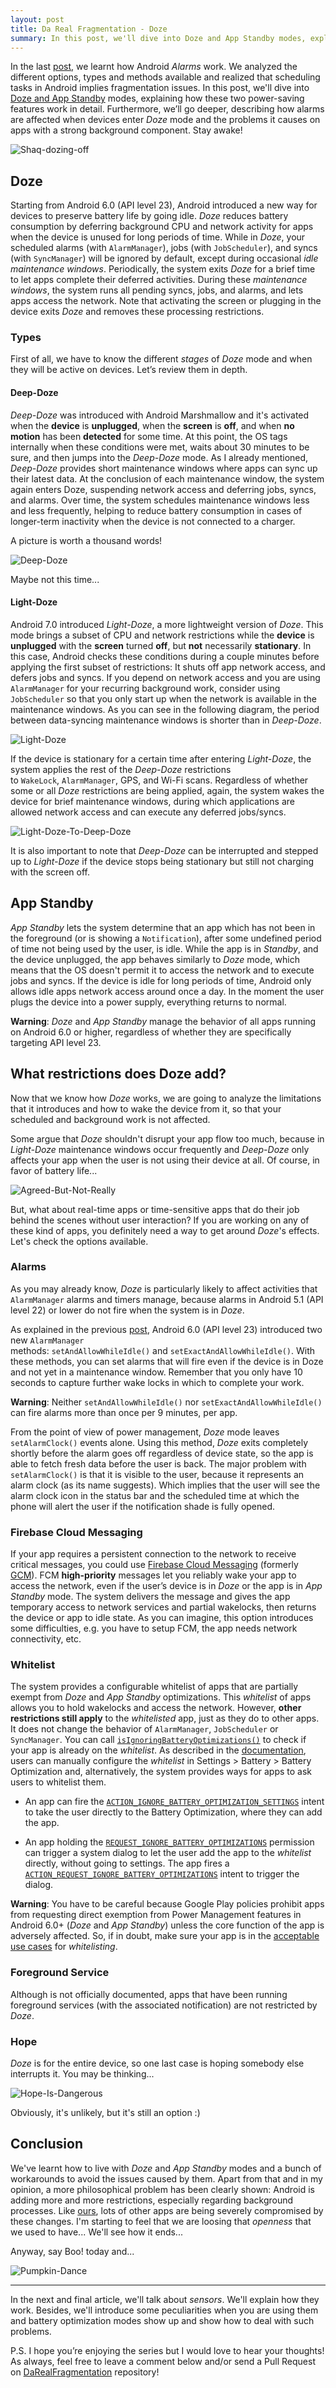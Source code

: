```yaml
---
layout: post
title: Da Real Fragmentation - Doze
summary: In this post, we'll dive into Doze and App Standby modes, explaining how these two power-saving features work in detail. Furthermore, we’ll go deeper, describing how alarms are affected when devices enter Doze mode and the problems it causes on apps with a strong background component.
---
```


In the last [post](http://pguardiola.com/blog/darealfragmentation-alarms/), we learnt how Android _Alarms_ work. We analyzed the different options, types and methods available and realized that scheduling tasks in Android implies fragmentation issues. In this post, we'll dive into [Doze and App Standby](https://developer.android.com/training/monitoring-device-state/doze-standby.html) modes, explaining how these two power-saving features work in detail. Furthermore, we’ll go deeper, describing how alarms are affected when devices enter _Doze_ mode and the problems it causes on apps with a strong background component. Stay awake!

<!-- more -->

![Shaq-dozing-off](https://raw.githubusercontent.com/Guardiola31337/guardiola31337.github.io/master/art/darealfragmentation/doze/Shaq-dozing-off.gif)

## Doze

Starting from Android 6.0 (API level 23), Android introduced a new way for devices to preserve battery life by going idle. _Doze_ reduces battery consumption by deferring background CPU and network activity for apps when the device is unused for long periods of time. While in _Doze_, your scheduled alarms (with `AlarmManager`), jobs (with `JobScheduler`), and syncs (with `SyncManager`) will be ignored by default, except during occasional _idle maintenance windows_. Periodically, the system exits _Doze_ for a brief time to let apps complete their deferred activities. During these _maintenance windows_, the system runs all pending syncs, jobs, and alarms, and lets apps access the network. Note that activating the screen or plugging in the device exits _Doze_ and removes these processing restrictions.

### Types

First of all, we have to know the different _stages_ of _Doze_ mode and when they will be active on devices. Let’s review them in depth.

#### Deep-Doze

_Deep-Doze_ was introduced with Android Marshmallow and it's activated when the **device** is **unplugged**, when the **screen** is **off**, and when **no motion** has been **detected** for some time. At this point, the OS tags internally when these conditions were met, waits about 30 minutes to be sure, and then jumps into the _Deep-Doze_ mode. As I already mentioned, _Deep-Doze_ provides short maintenance windows where apps can sync up their latest data. At the conclusion of each maintenance window, the system again enters Doze, suspending network access and deferring jobs, syncs, and alarms. Over time, the system schedules maintenance windows less and less frequently, helping to reduce battery consumption in cases of longer-term inactivity when the device is not connected to a charger. 

A picture is worth a thousand words!

![Deep-Doze](https://raw.githubusercontent.com/Guardiola31337/guardiola31337.github.io/master/art/darealfragmentation/doze/deep-doze.png)

Maybe not this time...

#### Light-Doze

Android 7.0 introduced _Light-Doze_, a more lightweight version of _Doze_. This mode brings a subset of CPU and network restrictions while the **device** is **unplugged** with the **screen** turned **off**, but **not** necessarily **stationary**. In this case, Android checks these conditions during a couple minutes before applying the first subset of restrictions: It shuts off app network access, and defers jobs and syncs. If you depend on network access and you are using `AlarmManager` for your recurring background work, consider using `JobScheduler` so that you only start up when the network is available in the maintenance windows. As you can see in the following diagram, the period between data-syncing maintenance windows is shorter than in _Deep-Doze_.

![Light-Doze](https://raw.githubusercontent.com/Guardiola31337/guardiola31337.github.io/master/art/darealfragmentation/doze/light-doze.png)

If the device is stationary for a certain time after entering _Light-Doze_, the system applies the rest of the _Deep-Doze_ restrictions to `WakeLock`, `AlarmManager`, GPS, and Wi-Fi scans. Regardless of whether some or all _Doze_ restrictions are being applied, again, the system wakes the device for brief maintenance windows, during which applications are allowed network access and can execute any deferred jobs/syncs.

![Light-Doze-To-Deep-Doze](https://raw.githubusercontent.com/Guardiola31337/guardiola31337.github.io/master/art/darealfragmentation/doze/light-doze-to-deep-doze.png)

It is also important to note that _Deep-Doze_ can be interrupted and stepped up to _Light-Doze_ if the device stops being stationary but still not charging with the screen off.

## App Standby

_App Standby_ lets the system determine that an app which has not been in the foreground (or is showing a `Notification`), after some undefined period of time not being used by the user, is idle. While the app is in _Standby_, and the device unplugged, the app behaves similarly to _Doze_ mode, which means that the OS doesn't permit it to access the network and to execute jobs and syncs. If the device is idle for long periods of time, Android only allows idle apps network access around once a day. In the moment the user plugs the device into a power supply, everything returns to normal.

**Warning**: _Doze_ and _App Standby_ manage the behavior of all apps running on Android 6.0 or higher, regardless of whether they are specifically targeting API level 23.

## What restrictions does Doze add?

Now that we know how _Doze_ works, we are going to analyze the limitations that it introduces and how to wake the device from it, so that your scheduled and background work is not affected.

Some argue that _Doze_ shouldn't disrupt your app flow too much, because in _Light-Doze_ maintenance windows occur frequently and _Deep-Doze_ only affects your app when the user is not using their device at all. Of course, in favor of battery life...

![Agreed-But-Not-Really](https://raw.githubusercontent.com/Guardiola31337/guardiola31337.github.io/master/art/darealfragmentation/doze/agreed-but-not-really.gif)

But, what about real-time apps or time-sensitive apps that do their job behind the scenes without user interaction? If you are working on any of these kind of apps, you definitely need a way to get around _Doze_'s effects. Let's check the options available.

### Alarms

As you may already know, _Doze_ is particularly likely to affect activities that `AlarmManager` alarms and timers manage, because alarms in Android 5.1 (API level 22) or lower do not fire when the system is in _Doze_.

As explained in the previous [post](http://pguardiola.com/blog/darealfragmentation-alarms/), Android 6.0 (API level 23) introduced two new `AlarmManager` methods: `setAndAllowWhileIdle()` and `setExactAndAllowWhileIdle()`. With these methods, you can set alarms that will fire even if the device is in Doze and not yet in a maintenance window. Remember that you only have 10 seconds to capture further wake locks in which to complete your work.

**Warning**: Neither `setAndAllowWhileIdle()` nor `setExactAndAllowWhileIdle()` can fire alarms more than once per 9 minutes, per app.

From the point of view of power management, _Doze_ mode leaves `setAlarmClock()` events alone. Using this method, _Doze_ exits completely shortly before the alarm goes off regardless of device state, so the app is able to fetch fresh data before the user is back. The major problem with `setAlarmClock()` is that it is visible to the user, because it represents an alarm clock (as its name suggests). Which implies that the user will see the alarm clock icon in the status bar and the scheduled time at which the phone will alert the user if the notification shade is fully opened.

### Firebase Cloud Messaging

If your app requires a persistent connection to the network to receive critical messages, you could use [Firebase Cloud Messaging](https://firebase.google.com/docs/cloud-messaging/) (formerly [GCM](https://developers.google.com/cloud-messaging/)). FCM **high-priority** messages let you reliably wake your app to access the network, even if the user’s device is in _Doze_ or the app is in _App Standby_ mode. The system delivers the message and gives the app temporary access to network services and partial wakelocks, then returns the device or app to idle state. As you can imagine, this option introduces some difficulties, e.g. you have to setup FCM, the app needs network connectivity, etc.

### Whitelist

The system provides a configurable whitelist of apps that are partially exempt from _Doze_ and _App Standby_ optimizations. This _whitelist_ of apps allows you to hold wakelocks and access the network. However, **other restrictions still apply** to the _whitelisted_ app, just as they do to other apps. It does not change the behavior of `AlarmManager`, `JobScheduler` or `SyncManager`. You can call [`isIgnoringBatteryOptimizations()`](https://developer.android.com/reference/android/os/PowerManager.html#isIgnoringBatteryOptimizations(java.lang.String)) to check if your app is already on the _whitelist_. As described in the [documentation](https://developer.android.com/training/monitoring-device-state/doze-standby.html#support_for_other_use_cases), users can manually configure the _whitelist_ in Settings > Battery > Battery Optimization and, alternatively, the system provides ways for apps to ask users to whitelist them.

* An app can fire the [`ACTION_IGNORE_BATTERY_OPTIMIZATION_SETTINGS`](https://developer.android.com/reference/android/provider/Settings.html#ACTION_IGNORE_BATTERY_OPTIMIZATION_SETTINGS) intent to take the user directly to the Battery Optimization, where they can add the app.

* An app holding the [`REQUEST_IGNORE_BATTERY_OPTIMIZATIONS`](https://developer.android.com/reference/android/Manifest.permission.html#REQUEST_IGNORE_BATTERY_OPTIMIZATIONS) permission can trigger a system dialog to let the user add the app to the _whitelist_ directly, without going to settings. The app fires a [`ACTION_REQUEST_IGNORE_BATTERY_OPTIMIZATIONS`](https://developer.android.com/reference/android/provider/Settings.html#ACTION_REQUEST_IGNORE_BATTERY_OPTIMIZATIONS) intent to trigger the dialog.

**Warning**: You have to be careful because Google Play policies prohibit apps from requesting direct exemption from Power Management features in Android 6.0+ (_Doze_ and _App Standby_) unless the core function of the app is adversely affected. So, if in doubt, make sure your app is in the [acceptable use cases](https://developer.android.com/training/monitoring-device-state/doze-standby.html#whitelisting-cases) for _whitelisting_.

### Foreground Service

Although is not officially documented, apps that have been running foreground services (with the associated notification) are not restricted by _Doze_.

### Hope

_Doze_ is for the entire device, so one last case is hoping somebody else interrupts it. You may be thinking...

![Hope-Is-Dangerous](https://raw.githubusercontent.com/Guardiola31337/guardiola31337.github.io/master/art/darealfragmentation/doze/hope-is-dangerous.gif)

Obviously, it's unlikely, but it's still an option :)

## Conclusion

We've learnt how to live with _Doze_ and _App Standby_ modes and a bunch of workarounds to avoid the issues caused by them. Apart from that and in my opinion, a more philosophical problem has been clearly shown: Android is adding more and more restrictions, especially regarding background processes. Like [ours](http://www.driviesapp.com/), lots of other apps are being severely compromised by these changes. I'm starting to feel that we are loosing that _openness_ that we used to have... We'll see how it ends...

Anyway, say Boo! today and...

![Pumpkin-Dance](https://raw.githubusercontent.com/Guardiola31337/guardiola31337.github.io/master/art/darealfragmentation/doze/pumpkin-dance.gif)

___

In the next and final article, we'll talk about _sensors_. We'll explain how they work. Besides, we'll introduce some peculiarities when you are using them and battery optimization modes show up and show how to deal with such problems.

P.S. I hope you’re enjoying the series but I would love to hear your thoughts! As always, feel free to leave a comment below and/or send a Pull Request on [DaRealFragmentation](https://github.com/Guardiola31337/darealfragmentation) repository!